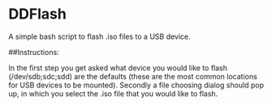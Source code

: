 # DDFlash
A simple bash script to flash .iso files to a USB device.

##Instructions:

In the first step you get asked what device you would like to flash (/dev/sdb;sdc;sdd) are the defaults (these are the most common locations for USB devices to be mounted). Secondly a file choosing dialog should pop up, in which you select the .iso file that you would like to flash.

